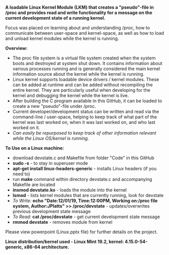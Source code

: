 <b>A loadable Linux Kernel Module (LKM) that creates a "pseudo"-file in /proc and provides read  and write functionality for a message on the current development state of a running kernel.</b>

Focus was placed on learning about and understanding /proc, how to communicate between user-space and kernel-space, as well as how to load and unload kernel modules while the kernel is running.

<b>Overview:</b>

- The proc file system is a virtual file system created when the system boots and destroyed at system shut down. It contains information about various processes running and is generally considered the main kernel information source about the kernel while the kernel is running.
- Linux kernel supports loadable device drivers / kernel modules. These can be added at runtime and can be added without recompiling the entire kernel. They are particularly useful when developing for the kernel and debugging the kernel while the kernel is live.
- After building the C program available in this GitHub, it can be loaded to create a new "pseudo"-file under /proc.
- Current developer/development status can be written and read via the command-line / user-space, helping to keep track of what part of the kernel was last worked on, when it was last worked on, and who last worked on it.
- <i>Can easily be repurposed to keep track of other information relevant while the Linux OS/kernel is running.</i>

<b>To Use on a Linux machine:</b>
- download devstate.c and Makefile from folder "Code" in this GitHub
- <b>sudo -s</b> - to stay in superuser mode
- <b>apt-get install linux-headers-generic</b> - installs Linux headers (if you need to)
- run <b>make</b> command within directory devstate.c and accompanying Makefile are located
- <b>insmod devstate.ko</b> - loads the module into the kernel
- <b>lsmod</b> - lists kernel modules that are currently running, look for devstate
- <i>To Write: </i><b>echo "Date:12/01/19, Time:12:00PM, Working on:/proc file system, Author:JPlatts" >> /proc/devstate</b> - updates/overwrites previous development state message
- <i>To Read: </i><b>cat /proc/devstate</b> - get current development state message
- <b>rmmod devstate</b> - removes module from kernel

Please view powerpoint (Linux.pptx file) for further details on the project.

<b>Linux distribution/kernel used - Linux Mint 19.2, kernel: 4.15.0-54-generic, x86-64 architecture.</b>

